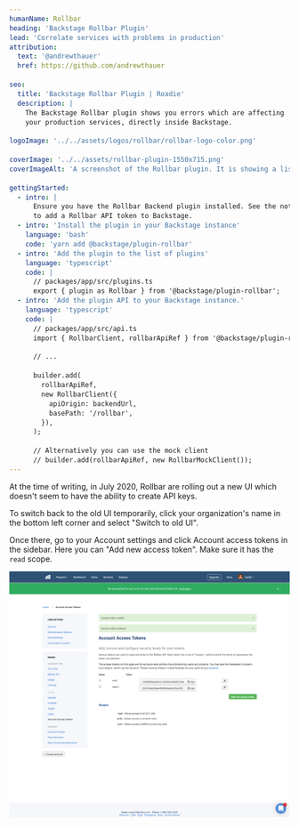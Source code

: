 ```yaml
---
humanName: Rollbar
heading: 'Backstage Rollbar Plugin'
lead: 'Correlate services with problems in production'
attribution:
  text: '@andrewthauer'
  href: https://github.com/andrewthauer

seo:
  title: 'Backstage Rollbar Plugin | Roadie'
  description: |
    The Backstage Rollbar plugin shows you errors which are affecting
    your production services, directly inside Backstage.

logoImage: '../../assets/logos/rollbar/rollbar-logo-color.png'

coverImage: '../../assets/rollbar-plugin-1550x715.png'
coverImageAlt: 'A screenshot of the Rollbar plugin. It is showing a list of errors.'

gettingStarted:
  - intro: |
      Ensure you have the Rollbar Backend plugin installed. See the notes below to learn how
      to add a Rollbar API token to Backstage.
  - intro: 'Install the plugin in your Backstage instance'
    language: 'bash'
    code: 'yarn add @backstage/plugin-rollbar'
  - intro: 'Add the plugin to the list of plugins'
    language: 'typescript'
    code: |
      // packages/app/src/plugins.ts
      export { plugin as Rollbar } from '@backstage/plugin-rollbar';
  - intro: 'Add the plugin API to your Backstage instance.'
    language: 'typescript'
    code: |
      // packages/app/src/api.ts
      import { RollbarClient, rollbarApiRef } from '@backstage/plugin-rollbar';

      // ...

      builder.add(
        rollbarApiRef,
        new RollbarClient({
          apiOrigin: backendUrl,
          basePath: '/rollbar',
        }),
      );

      // Alternatively you can use the mock client
      // builder.add(rollbarApiRef, new RollbarMockClient());
---
```


At the time of writing, in July 2020, Rollbar are rolling out a new UI which doesn't seem to
have the ability to create API keys.

To switch back to the old UI temporarily, click your organization's name in the bottom left
corner and select "Switch to old UI".

Once there, go to your Account settings and click Account access tokens in the sidebar. Here
you can "Add new access token". Make sure it has the `read` scope.

![Rollbar access token page](./rollbar-accounts-access-tokens-1590x1397.png)
